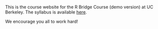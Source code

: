 This is the course website for the R Bridge Course (demo version) at UC Berkeley. The syllabus is available [here](./syllabus).

We encourage you all to work hard! 
